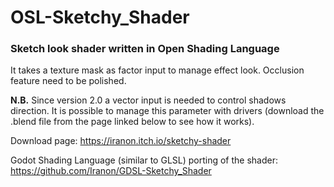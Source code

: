 # OSL-Sketchy_Shader
### Sketch look shader written in Open Shading Language

It takes a texture mask as factor input to manage effect look.
Occlusion feature need to be polished.

**N.B.** Since version 2.0 a vector input is needed to control shadows direction. It is possible to manage this parameter with drivers (download the .blend file from the page linked below to see how it works).

Download page: https://iranon.itch.io/sketchy-shader




Godot Shading Language (similar to GLSL) porting of the shader: https://github.com/Iranon/GDSL-Sketchy_Shader
